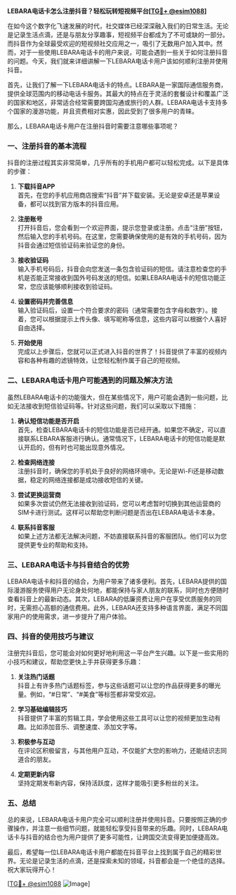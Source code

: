 **LEBARA电话卡怎么注册抖音？轻松玩转短视频平台[[TG💪+ @esim1088](https://t.me/s/esim1088)]**

在如今这个数字化飞速发展的时代，社交媒体已经深深融入我们的日常生活。无论是记录生活点滴，还是与朋友分享趣事，短视频平台都成为了不可或缺的一部分。而抖音作为全球最受欢迎的短视频社交应用之一，吸引了无数用户加入其中。然而，对于一些使用LEBARA电话卡的用户来说，可能会遇到一些关于如何注册抖音的问题。今天，我们就来详细讲解一下LEBARA电话卡用户该如何顺利注册并使用抖音。

首先，让我们了解一下LEBARA电话卡的特点。LEBARA是一家国际通信服务商，提供全球范围内的移动电话卡服务。其最大的特点在于灵活的套餐设计和覆盖广泛的国家和地区，非常适合经常需要跨国沟通或旅行的人群。LEBARA电话卡支持多个国家的漫游功能，并且资费相对实惠，因此受到了很多用户的青睐。

那么，LEBARA电话卡用户在注册抖音时需要注意哪些事项呢？

### 一、注册抖音的基本流程

抖音的注册过程其实非常简单，几乎所有的手机用户都可以轻松完成。以下是具体的步骤：

1. **下载抖音APP**  
   首先，在您的手机应用商店搜索“抖音”并下载安装。无论是安卓还是苹果设备，都可以找到官方版本的抖音应用。

2. **注册账号**  
   打开抖音后，您会看到一个欢迎界面，提示您登录或注册。点击“注册”按钮，然后输入您的手机号码。在这里，您需要确保使用的是有效的手机号码，因为抖音会通过短信验证码来验证您的身份。

3. **接收验证码**  
   输入手机号码后，抖音会向您发送一条包含验证码的短信。请注意检查您的手机是否能正常接收到国外号码发送的短信。如果LEBARA电话卡的短信功能正常，您应该能够顺利接收到验证码。

4. **设置密码并完善信息**  
   输入验证码后，设置一个符合要求的密码（通常需要包含字母和数字）。接着，您可以根据提示上传头像、填写昵称等信息，这些内容可以根据个人喜好自由选择。

5. **开始使用**  
   完成以上步骤后，您就可以正式进入抖音的世界了！抖音提供了丰富的视频内容和各种有趣的滤镜特效，让您轻松制作属于自己的短视频。

### 二、LEBARA电话卡用户可能遇到的问题及解决方法

虽然LEBARA电话卡的功能强大，但在某些情况下，用户可能会遇到一些问题，比如无法接收到短信验证码等。针对这些问题，我们可以采取以下措施：

1. **确认短信功能是否开启**  
   首先，检查LEBARA电话卡的短信功能是否已经开通。如果您不确定，可以直接联系LEBARA客服进行确认。通常情况下，LEBARA电话卡的短信功能是默认开启的，但有时也可能出现意外情况。

2. **检查网络连接**  
   注册抖音时，确保您的手机处于良好的网络环境中。无论是Wi-Fi还是移动数据，稳定的网络连接都是成功接收短信的关键。

3. **尝试更换运营商**  
   如果多次尝试仍然无法接收到验证码，您可以考虑暂时切换到其他运营商的SIM卡进行测试。这样可以帮助您判断问题是否出在LEBARA电话卡本身。

4. **联系抖音客服**  
   如果上述方法都无法解决问题，不妨直接联系抖音的客服团队。他们可以为您提供更专业的帮助和支持。

### 三、LEBARA电话卡与抖音结合的优势

LEBARA电话卡和抖音的结合，为用户带来了诸多便利。首先，LEBARA提供的国际漫游服务使得用户无论身处何地，都能保持与家人朋友的联系，同时也方便随时查看抖音上的最新动态。其次，LEBARA的低廉资费让用户在享受优质服务的同时，无需担心高额的通信费用。此外，LEBARA还支持多种语言界面，满足不同国家用户的使用需求，进一步提升了用户体验。

### 四、抖音的使用技巧与建议

注册完抖音后，您可能会对如何更好地利用这一平台产生兴趣。以下是一些实用的小技巧和建议，帮助您更快上手并获得更多乐趣：

1. **关注热门话题**  
   抖音上有许多热门话题标签，参与这些话题可以让您的作品获得更多的曝光量。例如，“#日常”、“#美食”等标签都非常受欢迎。

2. **学习基础编辑技巧**  
   抖音提供了丰富的剪辑工具，学会使用这些工具可以让您的视频更加生动有趣。比如添加音乐、调整速度、添加文字等。

3. **积极参与互动**  
   在评论区积极留言，与其他用户互动，不仅能扩大您的影响力，还能结识志同道合的朋友。

4. **定期更新内容**  
   坚持定期发布新内容，保持活跃度，这样才能吸引更多粉丝的关注。

### 五、总结

总的来说，LEBARA电话卡用户完全可以顺利注册并使用抖音。只要按照正确的步骤操作，并注意一些细节问题，就能轻松享受抖音带来的乐趣。同时，LEBARA电话卡与抖音的结合也为用户提供了更多可能性，让跨国交流变得更加便捷高效。

最后，希望每一位LEBARA电话卡用户都能在抖音平台上找到属于自己的精彩世界。无论是记录生活的点滴，还是探索未知的领域，抖音都会是一个绝佳的选择。祝大家玩得开心！

[[TG💪+ @esim1088](https://t.me/s/esim1088) ![Image](https://i.postimg.cc/4NQfJmqS/Snipaste-2025-05-13-00-14-12.png)]